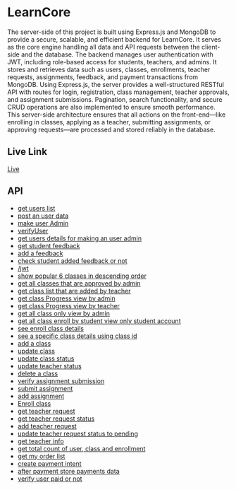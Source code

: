 # LearnCore
The server-side of this project is built using Express.js and MongoDB to provide a secure, scalable, and efficient backend for LearnCore. It serves as the core engine handling all data and API requests between the client-side and the database. The backend manages user authentication with JWT, including role-based access for students, teachers, and admins. It stores and retrieves data such as users, classes, enrollments, teacher requests, assignments, feedback, and payment transactions from MongoDB. Using Express.js, the server provides a well-structured RESTful API with routes for login, registration, class management, teacher approvals, and assignment submissions. Pagination, search functionality, and secure CRUD operations are also implemented to ensure smooth performance. This server-side architecture ensures that all actions on the front-end—like enrolling in classes, applying as a teacher, submitting assignments, or approving requests—are processed and stored reliably in the database.

## Live Link
<a href="https://learncore-sepia.vercel.app/">Live</a>

## API
- <a href="https://learncore-sepia.vercel.app/users">get users list</a>
- <a href="https://learncore-sepia.vercel.app/user">post an user data</a>
- <a href="https://learncore-sepia.vercel.app/makeAdmin">make user Admin</a>
- <a href="https://learncore-sepia.vercel.app/verifyUser/:email">verifyUser</a>
- <a href="https://learncore-sepia.vercel.app/users">get users details for making an user admin</a>
- <a href="https://learncore-sepia.vercel.app/feedback">get student feedback</a>
- <a href="https://learncore-sepia.vercel.app/feedback">add a feedback</a>
- <a href="https://learncore-sepia.vercel.app/verifyFeedback">check student added feedback or not</a>
- <a href="https://learncore-sepia.vercel.app/jwt">/jwt</a>
- <a href="https://learncore-sepia.vercel.app/classes">show popular 6 classes in descending order</a>
- <a href="https://learncore-sepia.vercel.app/allClasses">get all classes that are approved by admin</a>
- <a href="https://learncore-sepia.vercel.app/myClass">get class list that are added by teacher</a>  
- <a href="https://learncore-sepia.vercel.app/classProgress">get class Progress view by admin</a>  
- <a href="https://learncore-sepia.vercel.app/myClassProgress">get class Progress view by teacher</a>  
- <a href="https://learncore-sepia.vercel.app/allCourses">get all class only view by admin</a>  
- <a href="https://learncore-sepia.vercel.app/myEnrollClass">get all class enroll by student view only student account</a>  
- <a href="https://learncore-sepia.vercel.app/myEnrollClassDetails">see enroll class details</a>  
- <a href="https://learncore-sepia.vercel.app/classDetails/:id">see a specific class details using class id</a>  
- <a href="https://learncore-sepia.vercel.app/addClass">add a class</a>  
- <a href="https://learncore-sepia.vercel.app/updateClass">update class</a>  
- <a href="https://learncore-sepia.vercel.app/classStatus">update class status</a>  
- <a href="https://learncore-sepia.vercel.app/teacherStatus">update teacher status</a>  
- <a href="https://learncore-sepia.vercel.app/deleteClass/:id">delete a class</a>  
- <a href="https://learncore-sepia.vercel.app/verifySubmission">verify assignment submission</a>  
- <a href="https://learncore-sepia.vercel.app/submitAssignment">submit assignment</a>  
- <a href="https://learncore-sepia.vercel.app/addAssignment">add assignment</a>  
- <a href="https://learncore-sepia.vercel.app/enrollClass/:id">Enroll class</a>  
- <a href="https://learncore-sepia.vercel.app/teacherRequest">get teacher request</a>  
- <a href="https://learncore-sepia.vercel.app/status">get teacher request status</a>  
- <a href="https://learncore-sepia.vercel.app/teacherRequest">add teacher request</a>  
- <a href="https://learncore-sepia.vercel.app/anotherTeacherRequest">update teacher request status to pending</a>  
- <a href="https://learncore-sepia.vercel.app/teacher">get teacher info</a>  
- <a href="https://learncore-sepia.vercel.app/totalCount">get total count of user, class and enrollment</a>  
- <a href="https://learncore-sepia.vercel.app/myOrder">get my order list</a>  
- <a href="https://learncore-sepia.vercel.app/create-payment-intent">create payment intent</a>  
- <a href="https://learncore-sepia.vercel.app/payments">after payment store payments data</a>  
- <a href="https://learncore-sepia.vercel.app/verifyPayment">verify user paid or not</a>  